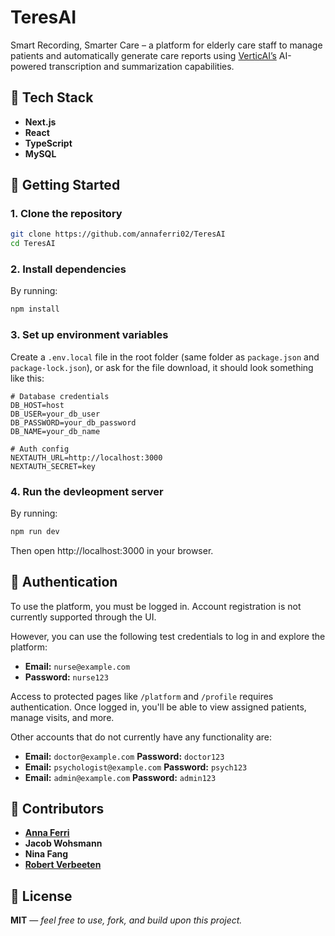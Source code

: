 # TeresAI
Smart Recording, Smarter Care – a platform for elderly care staff to manage patients and automatically generate care reports using [VerticAI’s](https://www.verticai.nl/) AI-powered transcription and summarization capabilities.


## 🚀 Tech Stack

- **Next.js**
- **React**
- **TypeScript**
- **MySQL**

## 🔧 Getting Started

### 1. Clone the repository
```bash
git clone https://github.com/annaferri02/TeresAI
cd TeresAI
```
### 2. Install dependencies
By running: 
```bash
npm install
```

### 3. Set up environment variables
Create a `.env.local` file in the root folder (same folder as `package.json` and `package-lock.json`), or ask for the file download, it should look something like this:

```
# Database credentials
DB_HOST=host
DB_USER=your_db_user
DB_PASSWORD=your_db_password
DB_NAME=your_db_name

# Auth config
NEXTAUTH_URL=http://localhost:3000
NEXTAUTH_SECRET=key
```

### 4. Run the devleopment server
By running:
```bash
npm run dev
```
Then open http://localhost:3000 in your browser.

## 🔐 Authentication

To use the platform, you must be logged in. Account registration is not currently supported through the UI.

However, you can use the following test credentials to log in and explore the platform:

- **Email:** `nurse@example.com`  
- **Password:** `nurse123`

Access to protected pages like `/platform` and `/profile` requires authentication. Once logged in, you'll be able to view assigned patients, manage visits, and more.

Other accounts that do not currently have any functionality are:
- **Email:** `doctor@example.com` **Password:** `doctor123`
- **Email:** `psychologist@example.com` **Password:** `psych123`
- **Email:** `admin@example.com` **Password:** `admin123`

## 👥 Contributors
- **[Anna Ferri](https://github.com/annaferri02)**
- **Jacob Wohsmann**
- **Nina Fang**
- **[Robert Verbeeten](https://github.com/RobVer)**

## 📄 License
**MIT** — *feel free to use, fork, and build upon this project.*